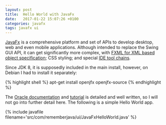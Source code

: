 ```yaml
---
layout: post
title:  Hello World with JavaFx
date:   2017-01-22 15:07:26 +0100
categories: javafx
tags: javafx ui
---
```


[JavaFx][JavaFx] is a comprehensive platform and set of APIs to develop desktop, web and even mobile applications. Although intended to replace the Swing GUI API, it can get significantly more complex, with [FXML for XML based object specification][fxml]; CSS styling; and special [IDE tool chains][efxclipse].

Since JDK 8, it is supposedly included in the main install, however, on Debian I had to install it separately:

{% highlight shell %}
apt-get install openjfx openjfx-source
{% endhighlight %}


The [Oracle documentation][oracle-doc] and [tutorial][oracle-tut] is detailed and well written, so I will not go into further detail here. The following is a simple Hello World app.

{% include javafile filename='src/com/rememberjava/ui/JavaFxHelloWorld.java' %}

[JavaFx]: http://docs.oracle.com/javase/8/javafx/get-started-tutorial/jfx-overview.htm
[fxml]: http://docs.oracle.com/javafx/2/api/javafx/fxml/doc-files/introduction_to_fxml.html
[efxclipse]: http://www.eclipse.org/efxclipse/index.html
[oracle-doc]: http://docs.oracle.com/javase/8/javase-clienttechnologies.htm
[oracle-tut]: http://docs.oracle.com/javafx/2/get_started/hello_world.htm
